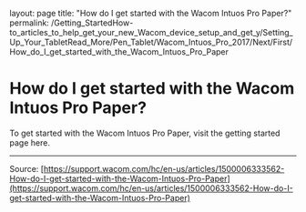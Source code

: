 layout: page
title: "How do I get started with the Wacom Intuos Pro Paper?"
permalink: /Getting_StartedHow-to_articles_to_help_get_your_new_Wacom_device_setup_and_get_y/Setting_Up_Your_TabletRead_More/Pen_Tablet/Wacom_Intuos_Pro_2017/Next/First/How_do_I_get_started_with_the_Wacom_Intuos_Pro_Paper

# How do I get started with the Wacom Intuos Pro Paper?

To get started with the Wacom Intuos Pro Paper, visit the getting started page here.

---
Source: [https://support.wacom.com/hc/en-us/articles/1500006333562-How-do-I-get-started-with-the-Wacom-Intuos-Pro-Paper](https://support.wacom.com/hc/en-us/articles/1500006333562-How-do-I-get-started-with-the-Wacom-Intuos-Pro-Paper)
